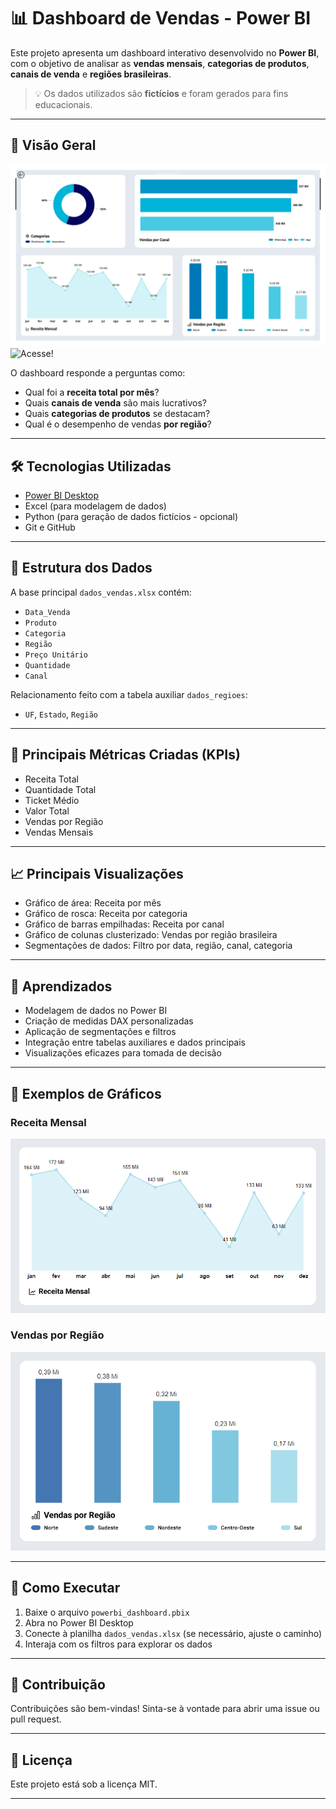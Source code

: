 # 📊 Dashboard de Vendas - Power BI

Este projeto apresenta um dashboard interativo desenvolvido no **Power BI**, com o objetivo de analisar as **vendas mensais**, **categorias de produtos**, **canais de venda** e **regiões brasileiras**.

> 💡 Os dados utilizados são **fictícios** e foram gerados para fins educacionais.

---

## 🔎 Visão Geral

![Dashboard Principal](imagens/dashboard-principal.png)
![Acesse!](https://app.powerbi.com/groups/me/reports/e8ba250d-c074-4df7-a2cf-4419f65537a6/6d1dc1bd897e32c48c0b?experience=power-bi) 


O dashboard responde a perguntas como:
- Qual foi a **receita total por mês**?
- Quais **canais de venda** são mais lucrativos?
- Quais **categorias de produtos** se destacam?
- Qual é o desempenho de vendas **por região**?

---

## 🛠️ Tecnologias Utilizadas

- [Power BI Desktop](https://powerbi.microsoft.com/)
- Excel (para modelagem de dados)
- Python (para geração de dados fictícios - opcional)
- Git e GitHub

---

## 📁 Estrutura dos Dados

A base principal `dados_vendas.xlsx` contém:
- `Data_Venda`
- `Produto`
- `Categoria`
- `Região`
- `Preço Unitário`
- `Quantidade`
- `Canal`

Relacionamento feito com a tabela auxiliar `dados_regioes`:
- `UF`, `Estado`, `Região`

---

## 📌 Principais Métricas Criadas (KPIs)

- Receita Total
- Quantidade Total
- Ticket Médio
- Valor Total
- Vendas por Região
- Vendas Mensais

---

## 📈 Principais Visualizações

- Gráfico de área: Receita por mês
- Gráfico de rosca: Receita por categoria
- Gráfico de barras empilhadas: Receita por canal
- Gráfico de colunas clusterizado: Vendas por região brasileira
- Segmentações de dados: Filtro por data, região, canal, categoria

---

## 🧠 Aprendizados

- Modelagem de dados no Power BI
- Criação de medidas DAX personalizadas
- Aplicação de segmentações e filtros
- Integração entre tabelas auxiliares e dados principais
- Visualizações eficazes para tomada de decisão

---

## 📸 Exemplos de Gráficos

### Receita Mensal
![Gráfico de Área](imagens/vendas-mensais.png) 

### Vendas por Região
![Gráfico de Colunas Clusterizados](imagens/vendas-regiao.png)

---

## 📂 Como Executar

1. Baixe o arquivo `powerbi_dashboard.pbix`
2. Abra no Power BI Desktop
3. Conecte à planilha `dados_vendas.xlsx` (se necessário, ajuste o caminho)
4. Interaja com os filtros para explorar os dados

---

## 🤝 Contribuição

Contribuições são bem-vindas! Sinta-se à vontade para abrir uma issue ou pull request.

---

## 📝 Licença

Este projeto está sob a licença MIT.

---

